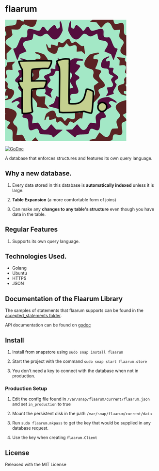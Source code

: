 # flaarum

![Flaarum Logo](https://github.com/bankole7782/flaarum/raw/master/flaarum-logo.png "Flaarum logo")

[![GoDoc](https://godoc.org/github.com/bankole7782/flaarum?status.svg)](https://godoc.org/github.com/bankole7782/flaarum)

A database that enforces structures and features its own query language.


## Why a new database.

1.	Every data stored in this database is **automatically indexed** unless it is large.

2.	**Table Expansion** (a more comfortable form of joins)

3.	Can make any **changes to any table's structure** even though you have data in the table.


## Regular Features

1.  Supports its own query language.


## Technologies Used.

* Golang
* Ubuntu
* HTTPS
* JSON


## Documentation of the Flaarum Library

The samples of statements that flaarum supports can be found in the
[accepted_statements folder](https://github.com/bankole7782/flaarum/tree/master/accepted_statements).

API documentation can be found on [godoc](https://godoc.org/github.com/bankole7782/flaarum)


## Install

1.	Install from snapstore using `sudo snap install flaarum`

2.	Start the project with the command `sudo snap start flaarum.store`

3.	You don't need a key to connect with the database when not in production.


### Production Setup

1.	Edit the config file found in `/var/snap/flaarum/current/flaarum.json` and set `in_production` to true

2.	Mount the persistent disk in the path `/var/snap/flaarum/current/data`

3.	Run `sudo flaarum.mkpass` to get the key that would be supplied in any database request.

4.	Use the key when creating `flaarum.Client`


## License

Released with the MIT License